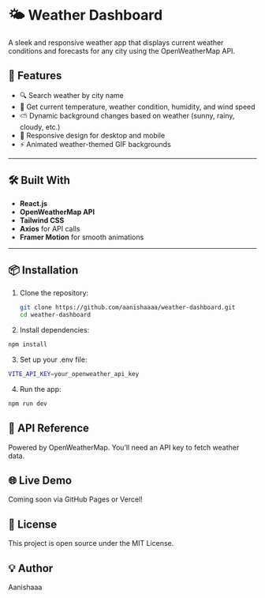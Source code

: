 # 🌤️ Weather Dashboard

A sleek and responsive weather app that displays current weather conditions and forecasts for any city using the OpenWeatherMap API.


## 🚀 Features

- 🔍 Search weather by city name
- 📍 Get current temperature, weather condition, humidity, and wind speed
- ⛅ Dynamic background changes based on weather (sunny, rainy, cloudy, etc.)
- 📱 Responsive design for desktop and mobile
- ⚡ Animated weather-themed GIF backgrounds

---

## 🛠️ Built With

- **React.js**
- **OpenWeatherMap API**
- **Tailwind CSS**
- **Axios** for API calls
- **Framer Motion** for smooth animations

---

## 📦 Installation

1. Clone the repository:
   ```bash
   git clone https://github.com/aanishaaaa/weather-dashboard.git
   cd weather-dashboard
    ```

2. Install dependencies:

```bash
npm install
```
3. Set up your .env file:
```bash
VITE_API_KEY=your_openweather_api_key
```
4. Run the app:

```bash
npm run dev
```

## 🔗 API Reference
Powered by OpenWeatherMap.
You’ll need an API key to fetch weather data.

## 🌐 Live Demo
Coming soon via GitHub Pages or Vercel!

## 📄 License
This project is open source under the MIT License.

## 💡 Author
Aanishaaa
